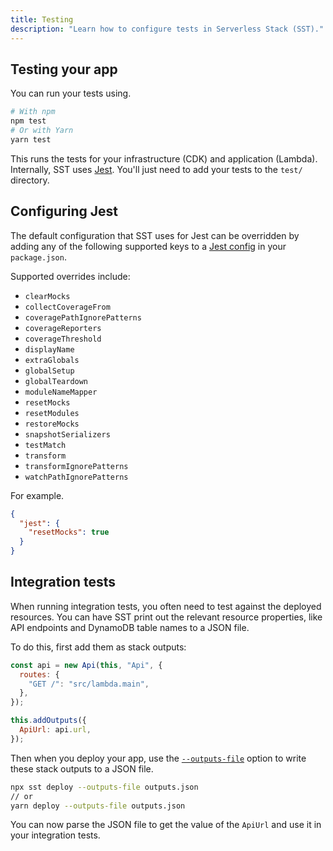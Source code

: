 ```yaml
---
title: Testing
description: "Learn how to configure tests in Serverless Stack (SST)."
---
```


## Testing your app

You can run your tests using.

```bash
# With npm
npm test
# Or with Yarn
yarn test
```

This runs the tests for your infrastructure (CDK) and application (Lambda). Internally, SST uses [Jest](https://jestjs.io/). You'll just need to add your tests to the `test/` directory.

## Configuring Jest

The default configuration that SST uses for Jest can be overridden by adding any of the following supported keys to a [Jest config](https://jestjs.io/docs/configuration) in your `package.json`.

Supported overrides include:

- `clearMocks`
- `collectCoverageFrom`
- `coveragePathIgnorePatterns`
- `coverageReporters`
- `coverageThreshold`
- `displayName`
- `extraGlobals`
- `globalSetup`
- `globalTeardown`
- `moduleNameMapper`
- `resetMocks`
- `resetModules`
- `restoreMocks`
- `snapshotSerializers`
- `testMatch`
- `transform`
- `transformIgnorePatterns`
- `watchPathIgnorePatterns`

For example.

```json {3}
{
  "jest": {
    "resetMocks": true
  }
}
```

## Integration tests

When running integration tests, you often need to test against the deployed resources. You can have SST print out the relevant resource properties, like API endpoints and DynamoDB table names to a JSON file.

To do this, first add them as stack outputs:

```js {7-9}
const api = new Api(this, "Api", {
  routes: {
    "GET /": "src/lambda.main",
  },
});

this.addOutputs({
  ApiUrl: api.url,
});
```

Then when you deploy your app, use the [`--outputs-file`](../packages/cli.md#deploy-stack) option to write these stack outputs to a JSON file.

```bash
npx sst deploy --outputs-file outputs.json
// or
yarn deploy --outputs-file outputs.json
```

You can now parse the JSON file to get the value of the `ApiUrl` and use it in your integration tests.
